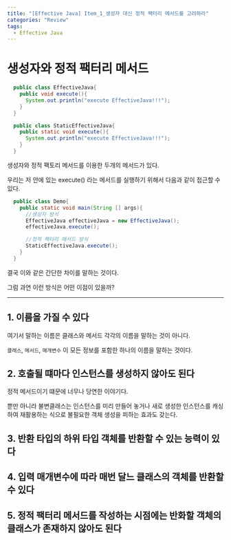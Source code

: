 ```yaml
---
title: "[Effective Java] Item_1_생성자 대신 정적 팩터리 메서드를 고려하라"
categories: "Review"
tags:
  - Effective Java
---
```


# 생성자와 정적 팩터리 메서드

~~~java
  public class EffectiveJava{
    public void execute(){
      System.out.println("execute EffectiveJava!!!");
    }
  }
~~~

~~~java
  public class StaticEffectiveJava{
    public static void execute(){
      System.out.println("execute EffectiveJava!!!");
    }
  }
~~~

생성자와 정적 팩토리 메서드를 이용한 두개의 메서드가 있다.

우리는 저 안에 있는 execute() 라는 메서드를 실행하기 위해서 다음과 같이 접근할 수 있다.

~~~java
  public class Demo{
    public static void main(String [] args){
      //생성자 방식
      EffectiveJava effectiveJava = new EffectiveJava();
      effectiveJava.execute();

      //정적 팩터리 메서드 방식
      StaticEffectiveJava.execute();
    }
  }
~~~

결국 이와 같은 간단한 차이를 말하는 것이다.

그럼 과연 이런 방식은 어떤 이점이 있을까?

---

## 1. 이름을 가질 수 있다

여기서 말하는 이름은 클래스와 메서드 각각의 이름을 말하는 것이 아니다.

`클래스`, `메서드`, `매개변수` 이 모든 정보를 포함한 하나의 이름을 말하는 것이다.

## 2. 호출될 떄마다 인스턴스를 생성하지 않아도 된다

정적 메서드이기 떄문에 너무나 당연한 이야기다.

뿐만 아니라 불변클래스는 인스턴스를 미리 만들어 놓거나 새로 생성한 인스턴스를 캐싱하여 재활용하는 식으로 불필요한 객체 생성을 피하는 효과도 갖는다.

## 3. 반환 타입의 하위 타입 객체를 반환할 수 있는 능력이 있다

## 4. 입력 매개변수에 따라 매번 달느 클래스의 객체를 반환할 수 있다

## 5. 정적 팩터리 메서드를 작성하는 시점에는 반화할 객체의 클래스가 존재하지 않아도 된다